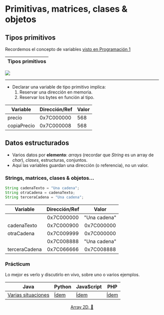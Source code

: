 # Primitivas, matrices, clases & objetos

## Tipos primitivos

Recordemos el concepto de variables [visto en Programación 1](https://github.com/mmasias/23-24-prg1/blob/main/temario/variables.md)

|Tipos primitivos|
|-|
<img src="https://raw.githubusercontent.com/mmasias/23-24-prg1/e6aa945f3bbb90999a22d0894d17f021309bb156/imagenes/modelosUML/tiposPrimitivos.svg" />

---

- Declarar una variable de tipo primitivo implica:
  1. Reservar una dirección en memoria.
  1. Reservar los bytes en función al tipo.

<div align=center>

|Variable|Dirección/Ref|Valor|
|-|-|-|
precio|0x7C000000|568
copiaPrecio|0x7C000008|568

</div>

## Datos estructurados


- Varios datos por **elemento**: *arrays* (recordar que *String* es un array de *char*), *clases*, estructuras, conjuntos.
- Aquí las variables guardan una dirección (o referencia), no un valor.

### Strings, matrices, clases & objetos...

```java
String cadenaTexto = "Una cadena";
String otraCadena = cadenaTexto;
String terceraCadena = "Una cadena";
```

<div align=center>

|Variable|Dirección/Ref|Valor|
|-|:-:|:-:|
||0x7C000000|"Una cadena"|
cadenaTexto|0x7C000900|0x7C000000
otraCadena|0x7C009999|0x7C000000
||0x7C008888|"Una cadena"|
terceraCadena|0x7C066666|0x7C008888
</div>

### Prácticum

Lo mejor es verlo y discutirlo en vivo, sobre uno o varios ejemplos.

<div align=center>

|Java|Python|JavaScript|PHP
|-|-|-|-|
|[Varias situaciones](/src/Tema001.java)|[Ídem](/src/Tema001.py)|[Ídem](/src/Tema001.js)|[Ídem](/src/Tema001.php)
[Array 2D, 🤔](/src/Tema001Arrays2D.java)

</div>
